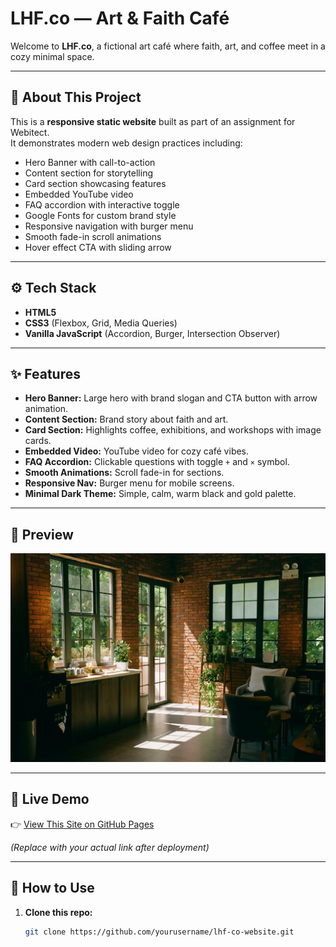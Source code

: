 # LHF.co — Art & Faith Café

Welcome to **LHF.co**, a fictional art café where faith, art, and coffee meet in a cozy minimal space.

---

## 📌 About This Project

This is a **responsive static website** built as part of an assignment for Webitect.  
It demonstrates modern web design practices including:
- Hero Banner with call-to-action
- Content section for storytelling
- Card section showcasing features
- Embedded YouTube video
- FAQ accordion with interactive toggle
- Google Fonts for custom brand style
- Responsive navigation with burger menu
- Smooth fade-in scroll animations
- Hover effect CTA with sliding arrow

---

## ⚙️ Tech Stack

- **HTML5**
- **CSS3** (Flexbox, Grid, Media Queries)
- **Vanilla JavaScript** (Accordion, Burger, Intersection Observer)

---

## ✨ Features

- **Hero Banner:** Large hero with brand slogan and CTA button with arrow animation.
- **Content Section:** Brand story about faith and art.
- **Card Section:** Highlights coffee, exhibitions, and workshops with image cards.
- **Embedded Video:** YouTube video for cozy café vibes.
- **FAQ Accordion:** Clickable questions with toggle `+` and `×` symbol.
- **Smooth Animations:** Scroll fade-in for sections.
- **Responsive Nav:** Burger menu for mobile screens.
- **Minimal Dark Theme:** Simple, calm, warm black and gold palette.

---

## 📸 Preview

![LHF.co Hero Screenshot](./images/Cover.jpg)

---

## 🚀 Live Demo

👉 [View This Site on GitHub Pages](https://你的帳號.github.io/你的-repo/)

*(Replace with your actual link after deployment)*

---

## 🔑 How to Use

1. **Clone this repo:**
   ```bash
   git clone https://github.com/yourusername/lhf-co-website.git
